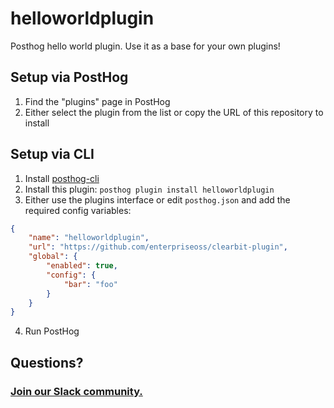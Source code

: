 # helloworldplugin
Posthog hello world plugin. Use it as a base for your own plugins!

## Setup via PostHog

1. Find the "plugins" page in PostHog
2. Either select the plugin from the list or copy the URL of this repository to install

## Setup via CLI

1. Install [posthog-cli](https://github.com/PostHog/posthog-cli)
2. Install this plugin: `posthog plugin install helloworldplugin`
3. Either use the plugins interface or edit `posthog.json` and add the required config variables:
```json
{
    "name": "helloworldplugin",
    "url": "https://github.com/enterpriseoss/clearbit-plugin",
    "global": {
        "enabled": true,
        "config": {
            "bar": "foo"
        }
    }
}
```
4. Run PostHog

## Questions?

### [Join our Slack community.](https://join.slack.com/t/posthogusers/shared_invite/enQtOTY0MzU5NjAwMDY3LTc2MWQ0OTZlNjhkODk3ZDI3NDVjMDE1YjgxY2I4ZjI4MzJhZmVmNjJkN2NmMGJmMzc2N2U3Yjc3ZjI5NGFlZDQ)
